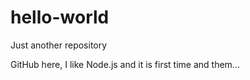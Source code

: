# hello-world
Just another repository

GitHub here, I like Node.js and it is first time and them...
